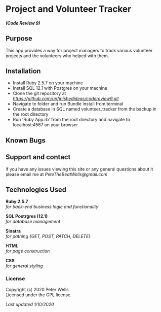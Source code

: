 # Project and Volunteer Tracker
##### (Code Review 9)

## Purpose
This app provides a way for project managers to track various volunteer projects and the volunteers who helped with them.

## Installation
* Install Ruby 2.5.7 on your machine
* Install SQL 12.1 with Postgres on your machine
* Clone the git repository at _https://github.com/unfinishedideas/codereview9.git_
* Navigate to folder and run Bundle install from terminal
* Create a database in SQL named volunteer_tracker from the backup in the root directory
* Run 'Ruby App.rb' from the root directory and navigate to localhost:4567 on your browser

## Known Bugs


## Support and contact
If you have any issues viewing this site or any general questions about it please email me at
_PeteTheBeatWells@gmail.com_

## Technologies Used
**Ruby 2.5.7**  
_for back-end business logic and functionality_

**SQL Postrgres (12.1)**  
_for database management_

**Sinatra**  
_for pathing {GET, POST, PATCH, DELETE}_

 **HTML**  
 _for page construction_

 **CSS**  
_for general styling_

### License
Copyright (c) 2020 Peter Wells  
Licensed under the GPL license.

_Last updated 1/10/2020_
